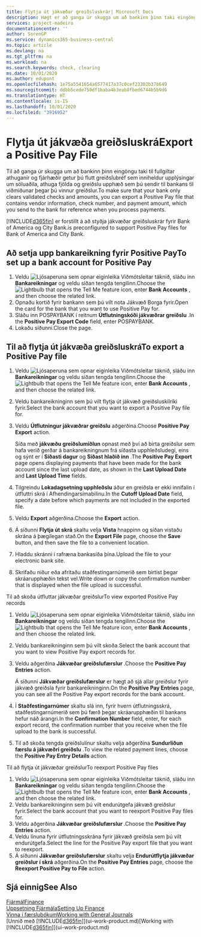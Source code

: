 ```yaml
---
title: Flytja út jákvæðar greiðsluskrár| Microsoft Docs
description: Hægt er að ganga úr skugga um að bankinn þinn taki eingöngu við fullgildum ávísunum með því að flytja út jákvæða greiðsluskrá sem inniheldur upplýsingar um lánardrottna og greiðslur.
services: project-madeira
documentationcenter: ''
author: SorenGP
ms.service: dynamics365-business-central
ms.topic: article
ms.devlang: na
ms.tgt_pltfrm: na
ms.workload: na
ms.search.keywords: check, clearing
ms.date: 10/01/2020
ms.author: edupont
ms.openlocfilehash: 1e75a5541654a6577417a37c0cef23302b37b649
ms.sourcegitcommit: ddbb5cede750df1baba4b3eab8fbed6744b5b9d6
ms.translationtype: HT
ms.contentlocale: is-IS
ms.lasthandoff: 10/01/2020
ms.locfileid: "3916952"
---
```

# <a name="export-a-positive-pay-file"></a><span data-ttu-id="8394b-103">Flytja út jákvæða greiðsluskrá</span><span class="sxs-lookup"><span data-stu-id="8394b-103">Export a Positive Pay File</span></span>
<span data-ttu-id="8394b-104">Til að ganga úr skugga um að bankinn þinn eingöngu taki til fullgiltar athuganir og fjárhæðir getur þú flutt greiðslubréf sem inniheldur upplýsingar um söluaðila, athuga fjölda og greiðslu upphæð sem þú sendir til bankans til viðmiðunar þegar þú vinnur greiðslur.</span><span class="sxs-lookup"><span data-stu-id="8394b-104">To make sure that your bank only clears validated checks and amounts, you can export a Positive Pay file that contains vendor information, check number, and payment amount, which you send to the bank for reference when you process payments.</span></span>

[!INCLUDE[d365fin](includes/d365fin_md.md)] <span data-ttu-id="8394b-105">er forstillt á að styðja jákvæðar greiðsluskrár fyrir Bank of America og City Bank.</span><span class="sxs-lookup"><span data-stu-id="8394b-105">is preconfigured to support Positive Pay files for Bank of America and City Bank.</span></span>

## <a name="to-set-up-a-bank-account-for-positive-pay"></a><span data-ttu-id="8394b-106">Að setja upp bankareikning fyrir Positive Pay</span><span class="sxs-lookup"><span data-stu-id="8394b-106">To set up a bank account for Positive Pay</span></span>
1. <span data-ttu-id="8394b-107">Veldu ![Ljósaperuna sem opnar eiginleika Viðmótsleitar](media/ui-search/search_small.png "Segðu mér hvað þú vilt gera") táknið, sláðu inn **Bankareikningar** og veldu síðan tengda tengilinn.</span><span class="sxs-lookup"><span data-stu-id="8394b-107">Choose the ![Lightbulb that opens the Tell Me feature](media/ui-search/search_small.png "Tell me what you want to do") icon, enter **Bank Accounts** , and then choose the related link.</span></span>
2. <span data-ttu-id="8394b-108">Opnaðu kortið fyrir bankann sem þú vilt nota Jákvæð Borga fyrir.</span><span class="sxs-lookup"><span data-stu-id="8394b-108">Open the card for the bank that you want to use Positive Pay for.</span></span>
3. <span data-ttu-id="8394b-109">Sláðu inn POSPAYBANK í reitnum **Útflutningskóði jákvæðrar greiðslu** .</span><span class="sxs-lookup"><span data-stu-id="8394b-109">In the **Positive Pay Export Code** field, enter POSPAYBANK.</span></span>
4. <span data-ttu-id="8394b-110">Lokaðu síðunni.</span><span class="sxs-lookup"><span data-stu-id="8394b-110">Close the page.</span></span>

## <a name="to-export-a-positive-pay-file"></a><span data-ttu-id="8394b-111">Til að flytja út jákvæða greiðsluskrá</span><span class="sxs-lookup"><span data-stu-id="8394b-111">To export a Positive Pay file</span></span>
1. <span data-ttu-id="8394b-112">Veldu ![Ljósaperuna sem opnar eiginleika Viðmótsleitar](media/ui-search/search_small.png "Segðu mér hvað þú vilt gera") táknið, sláðu inn **Bankareikningar** og veldu síðan tengda tengilinn.</span><span class="sxs-lookup"><span data-stu-id="8394b-112">Choose the ![Lightbulb that opens the Tell Me feature](media/ui-search/search_small.png "Tell me what you want to do") icon, enter **Bank Accounts** , and then choose the related link.</span></span>
2. <span data-ttu-id="8394b-113">Veldu bankareikninginn sem þú vilt flytja út jákvæð greiðsluskilríki fyrir.</span><span class="sxs-lookup"><span data-stu-id="8394b-113">Select the bank account that you want to export a Positive Pay file for.</span></span>
3. <span data-ttu-id="8394b-114">Veldu **Útflutningur jákvæðrar greiðslu** aðgerðina.</span><span class="sxs-lookup"><span data-stu-id="8394b-114">Choose **Positive Pay Export** action.</span></span>

    <span data-ttu-id="8394b-115">Síða með **jákvæðu greiðslumiðlun** opnast með því að birta greiðslur sem hafa verið gerðar á bankareikningnum frá síðasta upphleðsludegi, eins og sýnt er í **Síðasti dagur** og **Siðast hlaðið inn** .</span><span class="sxs-lookup"><span data-stu-id="8394b-115">The **Positive Pay Export** page opens displaying payments that have been made for the bank account since the last upload date, as shown in the **Last Upload Date** and **Last Upload Time** fields.</span></span>
4. <span data-ttu-id="8394b-116">Tilgreindu **Lokadagsetning upphleðslu** áður en greiðsla er ekki innifalin í útfluttri skrá í Afhendingarsímabilinu.</span><span class="sxs-lookup"><span data-stu-id="8394b-116">In the **Cutoff Upload Date** field, specify a date before which payments are not included in the exported file.</span></span>
5. <span data-ttu-id="8394b-117">Veldu **Export** aðgerðina.</span><span class="sxs-lookup"><span data-stu-id="8394b-117">Choose the **Export** action.</span></span>
6. <span data-ttu-id="8394b-118">Á síðunni **Flytja út skrá** skaltu velja **Vista** hnappinn og síðan vistaðu skrána á þægilegan stað.</span><span class="sxs-lookup"><span data-stu-id="8394b-118">On the **Export File** page, choose the **Save** button, and then save the file to a convenient location.</span></span>
7. <span data-ttu-id="8394b-119">Hladdu skránni í rafræna bankasíða þína.</span><span class="sxs-lookup"><span data-stu-id="8394b-119">Upload the file to your electronic bank site.</span></span>
8. <span data-ttu-id="8394b-120">Skrifaðu niður eða afritaðu staðfestingarnúmerið sem birtist þegar skráarupphæðin tekst vel.</span><span class="sxs-lookup"><span data-stu-id="8394b-120">Write down or copy the confirmation number that is displayed when the file upload is successful.</span></span>

<span data-ttu-id="8394b-121">Til að skoða útfluttar jákvæðar greiðslur</span><span class="sxs-lookup"><span data-stu-id="8394b-121">To view exported Positive Pay records</span></span>

1. <span data-ttu-id="8394b-122">Veldu ![Ljósaperuna sem opnar eiginleika Viðmótsleitar](media/ui-search/search_small.png "Segðu mér hvað þú vilt gera") táknið, sláðu inn **Bankareikningar** og veldu síðan tengda tengilinn.</span><span class="sxs-lookup"><span data-stu-id="8394b-122">Choose the ![Lightbulb that opens the Tell Me feature](media/ui-search/search_small.png "Tell me what you want to do") icon, enter **Bank Accounts** , and then choose the related link.</span></span>
2. <span data-ttu-id="8394b-123">Veldu bankareikninginn sem þú vilt skoða.</span><span class="sxs-lookup"><span data-stu-id="8394b-123">Select the bank account that you want to view Positive Pay export records for.</span></span>
3. <span data-ttu-id="8394b-124">Veldu aðgerðina **Jákvæðar greiðslufærslur** .</span><span class="sxs-lookup"><span data-stu-id="8394b-124">Choose the **Positive Pay Entries** action.</span></span>

    <span data-ttu-id="8394b-125">Á síðunni **Jákvæðar greiðslufærslur** er hægt að sjá allar greiðslur fyrir jákvæð greiðsla fyrir bankareikninginn.</span><span class="sxs-lookup"><span data-stu-id="8394b-125">On the **Positive Pay Entries** page, you can see all the Positive Pay export records for the bank account.</span></span>
4. <span data-ttu-id="8394b-126">Í **Staðfestingarnúmer** skaltu slá inn, fyrir hvern útflutningsskrá, staðfestingarnúmerið sem þú færð þegar skráarupphæðin til bankans hefur náð árangri.</span><span class="sxs-lookup"><span data-stu-id="8394b-126">In the **Confirmation Number** field, enter, for each export record, the confirmation number that you receive when the file upload to the bank is successful.</span></span>
5. <span data-ttu-id="8394b-127">Til að skoða tengda greiðslulínur skaltu velja aðgerðina **Sundurliðun færslu á jákvæðri greiðslu** .</span><span class="sxs-lookup"><span data-stu-id="8394b-127">To view the related payment lines, choose the **Positive Pay Entry Details** action.</span></span>

<span data-ttu-id="8394b-128">Til að flytja út jákvæðar greiðslur</span><span class="sxs-lookup"><span data-stu-id="8394b-128">To reexport Positive Pay files</span></span>

1. <span data-ttu-id="8394b-129">Veldu ![Ljósaperuna sem opnar eiginleika Viðmótsleitar](media/ui-search/search_small.png "Segðu mér hvað þú vilt gera") táknið, sláðu inn **Bankareikningar** og veldu síðan tengda tengilinn.</span><span class="sxs-lookup"><span data-stu-id="8394b-129">Choose the ![Lightbulb that opens the Tell Me feature](media/ui-search/search_small.png "Tell me what you want to do") icon, enter **Bank Accounts** , and then choose the related link.</span></span>
2. <span data-ttu-id="8394b-130">Veldu bankareikninginn sem þú vilt endurútgefa jákvæð greiðslur fyrir.</span><span class="sxs-lookup"><span data-stu-id="8394b-130">Select the bank account that you want to reexport Positive Pay files for.</span></span>
3. <span data-ttu-id="8394b-131">Veldu aðgerðina **Jákvæðar greiðslufærslur** .</span><span class="sxs-lookup"><span data-stu-id="8394b-131">Choose the **Positive Pay Entries** action.</span></span>
4. <span data-ttu-id="8394b-132">Veldu línuna fyrir útflutningsskrána fyrir jákvæð greiðsla sem þú vilt endurútgefa.</span><span class="sxs-lookup"><span data-stu-id="8394b-132">Select the line for the Positive Pay export file that you want to reexport.</span></span>
5. <span data-ttu-id="8394b-133">Á síðunni **Jákvæðar greiðslufærslur** skaltu velja **Endurútflytja jákvæðar greiðslur í skrá** aðgerðina.</span><span class="sxs-lookup"><span data-stu-id="8394b-133">On the **Positive Pay Entries** page, choose the **Reexport Positive Pay to File** action.</span></span>

## <a name="see-also"></a><span data-ttu-id="8394b-134">Sjá einnig</span><span class="sxs-lookup"><span data-stu-id="8394b-134">See Also</span></span>
[<span data-ttu-id="8394b-135">Fjármál</span><span class="sxs-lookup"><span data-stu-id="8394b-135">Finance</span></span>](finance.md)  
[<span data-ttu-id="8394b-136">Uppsetning Fjármála</span><span class="sxs-lookup"><span data-stu-id="8394b-136">Setting Up Finance</span></span>](finance-setup-finance.md)  
[<span data-ttu-id="8394b-137">Vinna í færslubókum</span><span class="sxs-lookup"><span data-stu-id="8394b-137">Working with General Journals</span></span>](ui-work-general-journals.md)  
<span data-ttu-id="8394b-138">[Unnið með [!INCLUDE[d365fin](includes/d365fin_md.md)]](ui-work-product.md)</span><span class="sxs-lookup"><span data-stu-id="8394b-138">[Working with [!INCLUDE[d365fin](includes/d365fin_md.md)]](ui-work-product.md)</span></span>
